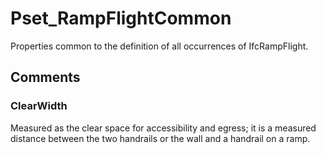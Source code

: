 # Pset_RampFlightCommon

Properties common to the definition of all occurrences of IfcRampFlight.
<!-- end of short definition -->



## Comments

### ClearWidth

Measured as the clear space for accessibility and egress; it is a measured distance between the two handrails or the wall and a handrail on a ramp.

